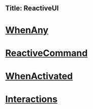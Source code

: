 Title: ReactiveUI
---

# [WhenAny](/docs/handbook/observables/when-any)

# [ReactiveCommand](/docs/handbook/commands/reactive-commands)

# [WhenActivated](/docs/handbook/observables/when-activated)

# [Interactions](/docs/handbook/interactions)
